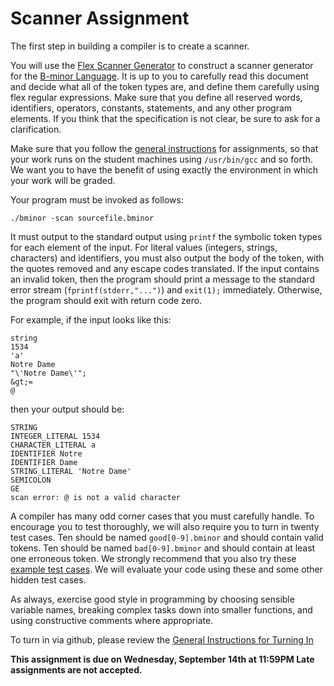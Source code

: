 # Scanner Assignment

The first step in building a compiler is to create a scanner.

You will use the [Flex Scanner Generator](http://flex.sourceforge.net)
to construct a scanner generator for the [B-minor Language](bminor.md).
It is up to you to carefully read this document and decide what all of the
token types are, and define them carefully using flex regular expressions.
Make sure that you define all reserved words, identifiers, operators, constants,
statements, and any other program elements.
If you think that the specification is not clear, be sure to ask for
a clarification.

Make sure that you follow the [general instructions](general.md) for assignments,
so that your work runs on the student machines using `/usr/bin/gcc` and so forth.
We want you to have the benefit of using exactly the environment in which
your work will be graded.

Your program must be invoked as follows:
```
./bminor -scan sourcefile.bminor
```
It must output to the standard output using `printf` the
symbolic token types for each element of the input.
For literal values (integers, strings, characters) and identifiers, you
must also output the body of the token, with the quotes removed and
any escape codes translated.  If the input contains an invalid token,
then the program should print a message to the standard error stream (`fprintf(stderr,"...")`) and `exit(1);` immediately.  Otherwise,
the program should exit with return code zero.

For example, if the input looks like this:
```
string
1534
'a'
Notre Dame
"\'Notre Dame\'";
&gt;=
@
```
then your output should be:
```
STRING
INTEGER_LITERAL 1534
CHARACTER_LITERAL a
IDENTIFIER Notre
IDENTIFIER Dame
STRING_LITERAL 'Notre Dame'
SEMICOLON
GE
scan error: @ is not a valid character
```

A compiler has many odd corner cases that you must carefully handle.
To encourage you to test thoroughly, we will
also require you to turn in twenty test cases.  Ten should be
named `good[0-9].bminor` and should contain valid tokens.
Ten should be named `bad[0-9].bminor` and should contain
at least one erroneous token.  We strongly recommend that you
also try these [example test cases](https://github.com/dthain/compilerbook-examples/tree/master/tests/scanner).
We will evaluate your code using these and some other hidden test cases.

As always, exercise good style in programming by choosing sensible
variable names, breaking complex tasks down into smaller functions,
and using constructive comments where appropriate.

To turn in via github, please review the [General Instructions for Turning In](general.md)

**This assignment is due on Wednesday, September 14th at 11:59PM  Late assignments are not accepted.**

